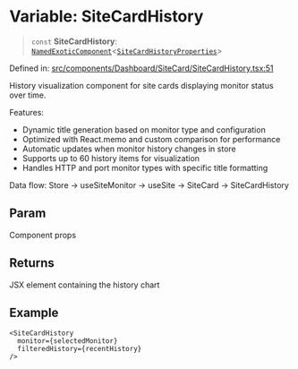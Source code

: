 # Variable: SiteCardHistory

> `const` **SiteCardHistory**: [`NamedExoticComponent`](https://github.com/DefinitelyTyped/DefinitelyTyped/blob/1a60e1b9a9062ff9c48c681ca3d8b6f717b616b9/types/react/index.d.ts#L571)\<[`SiteCardHistoryProperties`](../interfaces/SiteCardHistoryProperties.md)\>

Defined in: [src/components/Dashboard/SiteCard/SiteCardHistory.tsx:51](https://github.com/Nick2bad4u/Uptime-Watcher/blob/8a1973382d5fe14c52996ecda381894eb7ecd4a6/src/components/Dashboard/SiteCard/SiteCardHistory.tsx#L51)

History visualization component for site cards displaying monitor status over time.

Features:
- Dynamic title generation based on monitor type and configuration
- Optimized with React.memo and custom comparison for performance
- Automatic updates when monitor history changes in store
- Supports up to 60 history items for visualization
- Handles HTTP and port monitor types with specific title formatting

Data flow: Store → useSiteMonitor → useSite → SiteCard → SiteCardHistory

## Param

Component props

## Returns

JSX element containing the history chart

## Example

```tsx
<SiteCardHistory
  monitor={selectedMonitor}
  filteredHistory={recentHistory}
/>
```
